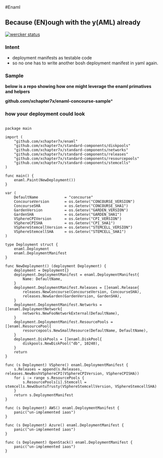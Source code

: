 #Enaml
## Because (EN)ough with the y(AML) already

[![wercker status](https://app.wercker.com/status/598e34535cfd9cb173a1bdb633c9005b/s/master "wercker status")](https://app.wercker.com/project/bykey/598e34535cfd9cb173a1bdb633c9005b)

### Intent
- deployment manifests as testable code
- so no one has to write another bosh deployment manifest in yaml again.

### Sample

**below is a repo showing how one might leverage the enaml primatives and
helpers**

**github.com/xchapter7x/enaml-concourse-sample***


### how your deployment could look
```golang

package main

import (
	"github.com/xchapter7x/enaml"
	"github.com/xchapter7x/standard-components/diskpools"
	"github.com/xchapter7x/standard-components/networks"
	"github.com/xchapter7x/standard-components/releases"
	"github.com/xchapter7x/standard-components/resourcepools"
	"github.com/xchapter7x/standard-components/stemcells"
)

func main() {
	enaml.Paint(NewDeployment())
}

var (
	DefaultName            = "concourse"
	ConcourseVersion       = os.Getenv("CONCOURSE_VERSION")
	ConcourseSHA           = os.Getenv("CONCOURSE_SHA1")
	GardenVersion          = os.Getenv("GARDEN_VERSION")
	GardenSHA              = os.Getenv("GARDEN_SHA1")
	VSphereCPIVersion      = os.Getenv("CPI_VERSION")
	VSphereCPISHA          = os.Getenv("CPI_SHA1")
	VSphereStemcellVersion = os.Getenv("STEMCELL_VERSION")
	VSphereStemcellSHA     = os.Getenv("STEMCELL_SHA1")
)

type Deployment struct {
	enaml.Deployment
	enaml.DeploymentManifest
}

func NewDeployment() (deployment Deployment) {
	deployment = Deployment{}
	deployment.DeploymentManifest = enaml.DeploymentManifest{
		Name: DefaultName,
	}
	deployment.DeploymentManifest.Releases = []enaml.Release{
		releases.NewConcourse(ConcourseVersion, ConcourseSHA),
		releases.NewGarden(GardenVersion, GardenSHA),
	}
	deployment.DeploymentManifest.Networks = []enaml.DeploymentNetwork{
		networks.NewFooNetworkExternal(DefaultName),
	}
	deployment.DeploymentManifest.ResourcePools = []enaml.ResourcePool{
		resourcepools.NewSmallResource(DefaultName, DefaultName),
	}
	deployment.DiskPools = []enaml.DiskPool{
		diskpools.NewDiskPool("db", 10240),
	}
	return
}

func (s Deployment) VSphere() enaml.DeploymentManifest {
	s.Releases = append(s.Releases, releases.NewBoshVSphereCPI(VSphereCPIVersion, VSphereCPISHA))
	for i := range s.ResourcePools {
		s.ResourcePools[i].Stemcell = stemcells.NewUbuntuTrusty(VSphereStemcellVersion, VSphereStemcellSHA)
	}
	return s.DeploymentManifest
}

func (s Deployment) AWS() enaml.DeploymentManifest {
	panic("un-implemented iaas")
}

func (s Deployment) Azure() enaml.DeploymentManifest {
	panic("un-implemented iaas")
}

func (s Deployment) OpenStack() enaml.DeploymentManifest {
	panic("un-implemented iaas")
}
```
